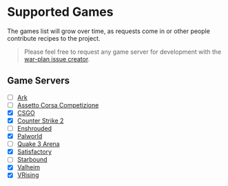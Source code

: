# Supported Games

The games list will grow over time, as requests come in or other people contribute recipes to the project.

> Please feel free to request any game server for development with the [war-plan issue creator](https://github.com/the-peon-project/peon-warplans/issues/new).

## Game Servers

- [ ] [Ark](./guides/games/ark.md)
- [ ] [Assetto Corsa Competizione](./guides/games/assetto_corsa_competizione.md)
- [x] [CSGO](./guides/games/csgo.md)
- [x] [Counter Strike 2](./guides/games/cs2.md)
- [ ] [Enshrouded](./guides/games/enshrouded.md)
- [x] [Palworld](./guides/games/palworld.md)
- [ ] [Quake 3 Arena](./guides/games/q3arena.md)
- [x] [Satisfactory](./guides/games/satisfactory.md)
- [ ] [Starbound](./guides/games/starbound.md)
- [x] [Valheim](./guides/games/valheim.md)
- [x] [VRising](./guides/games/vrising.md)
